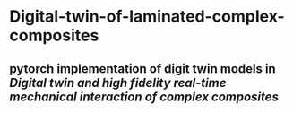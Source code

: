 # Digital-twin-of-laminated-complex-composites
## pytorch implementation of digit twin models in *Digital twin and high fidelity real-time mechanical interaction of complex composites*
